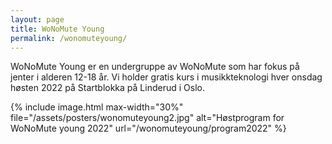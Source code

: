 ```yaml
---
layout: page
title: WoNoMute Young
permalink: /wonomuteyoung/
---
```


WoNoMute Young er en undergruppe av WoNoMute som har fokus på jenter i alderen 12-18 år. Vi holder gratis kurs i musikkteknologi hver onsdag høsten 2022 på Startblokka på Linderud i Oslo.

{% include image.html
max-width="30%" file="/assets/posters/wonomuteyoung2.jpg" alt="Høstprogram for WoNoMute young 2022" url="/wonomuteyoung/program2022"
%}


</div>
